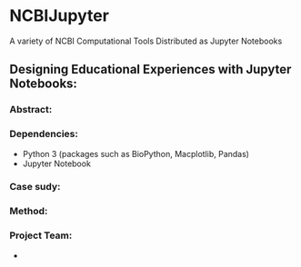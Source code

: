 # NCBIJupyter
A variety of NCBI Computational Tools Distributed as Jupyter Notebooks

## Designing Educational Experiences with Jupyter Notebooks:

### Abstract:


### Dependencies:
* Python 3 (packages such as BioPython, Macplotlib, Pandas)
* Jupyter Notebook

### Case sudy:


### Method:


### Project Team:



* 




